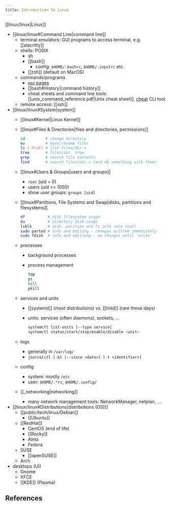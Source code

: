 ```yaml
---
title: Introduction to Linux
---
```


[[linux/linux|Linux]]

- [[linux/linux#Command Line|command line]]
    - terminal emulators: GUI programs to access terminal, e.g. [[alacritty]]
    - shells: POSIX
        - sh
        - [[bash]]
            - config: `$HOME/.bashrc`, `$HOME/.inputrc` etc.
        - [[zsh]] (default on MacOS)
    - commands/programs
        - [`man` pages](https://www.kernel.org/doc/man-pages/)
        - [[bash#History|command history]]
        - cheat sheets and command line tools: [[unix_command_reference.pdf|Unix cheat sheet]], [cheat] CLI tool
    - remote access: [[ssh]]
- [[linux/linux#System|system]]
    - [[linux#Kernel|Linux Kernel]]
    - [[linux#Files & Directories|files and directories, permissions]]

        ```bash
        cd         # change directory
        mv         # move/rename files
        ls [-hlaF] # list files/dir.s
        tree       # files/dir. tree
        grep       # search file contents
        find       # search files/dir.s (and do something with them)
        ```

    - [[linux#Users & Groups|users and groups]]
        - `root` (uid = 0)
        - users (uid >= 1000)
        - show user groups: `groups [uid]`
    - [[linux#Partitions, File Systems and Swap|disks, partitions and filesystems]]

        ```bash
        df          # disk filesystem usage
        du          # directory disk usage
        lsblk       # disk, parition and fs info (w/o root)
        sudo parted # info and editing - changes written immediately
        sudo fdisk  # info and editiong - no changes until 'write'
        ```

    - processes
        - background processes
        - process management

            ```bash
            top
            ps
            kill
            pkill
            ```

    - services and units
        - [[systemd]] (most distributions) vs. [[initd]] (rare these days)
        - units: services (often *daemons*), sockets, ...

            ```bash
            systemctl list-units [--type service]
            systemctl status/start/stop/enable/disable <unit>
            ```

    - logs
        - generally in `/var/log/`
        - `journalctl [-b] [--since <date>] [-t <identifier>]`
    - config
        - system: mostly `/etc`
        - user: `$HOME/.*rc`, `$HOME/.config/`
    - [[_networking|networking]]
        - many network management tools: NetworkManager, netplan, ...
- [[linux/linux#Distributions|distributions (OS)]]
    - [[public/tech/linux/Debian]]
        - [[Ubuntu]]
    - [[RedHat]]
        - CentOS (end of life)
        - [[Rocky]]
        - Alma
        - Fedora
    - SUSE
        - [[openSUSE]]
    - Arch
- desktops (UI)
    - Gnome
    - XFCE
    - [[KDE]] (Plasma)


## References

[cheat]: <https://github.com/cheat/cheat/>
